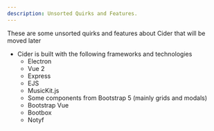 ```yaml
---
description: Unsorted Quirks and Features.
---
```


These are some unsorted quirks and features about Cider that will be moved later

* Cider is built with the following frameworks and technologies
    * Electron
    * Vue 2
    * Express
    * EJS
    * MusicKit.js
    * Some components from Bootstrap 5 (mainly grids and modals)
    * Bootstrap Vue
    * Bootbox
    * Notyf
